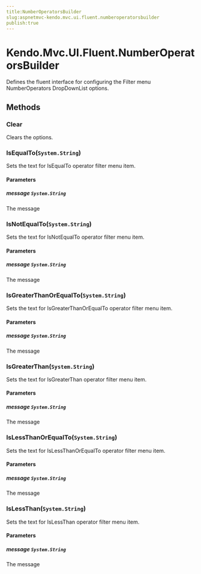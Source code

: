 ```yaml
---
title:NumberOperatorsBuilder
slug:aspnetmvc-kendo.mvc.ui.fluent.numberoperatorsbuilder
publish:true
---
```


# Kendo.Mvc.UI.Fluent.NumberOperatorsBuilder
Defines the fluent interface for configuring the Filter menu NumberOperators DropDownList options.



## Methods

### Clear
Clears the options.





### IsEqualTo(`System.String`)
Sets the text for IsEqualTo operator filter menu item.


#### Parameters

##### message `System.String`
The message





### IsNotEqualTo(`System.String`)
Sets the text for IsNotEqualTo operator filter menu item.


#### Parameters

##### message `System.String`
The message





### IsGreaterThanOrEqualTo(`System.String`)
Sets the text for IsGreaterThanOrEqualTo operator filter menu item.


#### Parameters

##### message `System.String`
The message





### IsGreaterThan(`System.String`)
Sets the text for IsGreaterThan operator filter menu item.


#### Parameters

##### message `System.String`
The message





### IsLessThanOrEqualTo(`System.String`)
Sets the text for IsLessThanOrEqualTo operator filter menu item.


#### Parameters

##### message `System.String`
The message





### IsLessThan(`System.String`)
Sets the text for IsLessThan operator filter menu item.


#### Parameters

##### message `System.String`
The message






 
